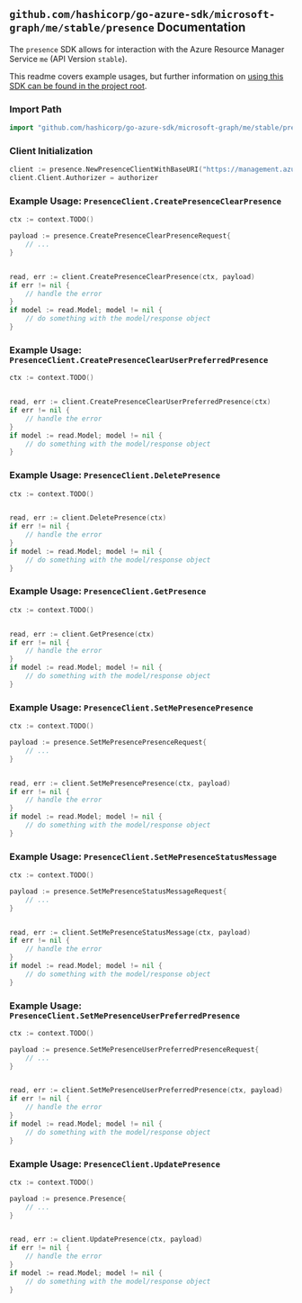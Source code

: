 
## `github.com/hashicorp/go-azure-sdk/microsoft-graph/me/stable/presence` Documentation

The `presence` SDK allows for interaction with the Azure Resource Manager Service `me` (API Version `stable`).

This readme covers example usages, but further information on [using this SDK can be found in the project root](https://github.com/hashicorp/go-azure-sdk/tree/main/docs).

### Import Path

```go
import "github.com/hashicorp/go-azure-sdk/microsoft-graph/me/stable/presence"
```


### Client Initialization

```go
client := presence.NewPresenceClientWithBaseURI("https://management.azure.com")
client.Client.Authorizer = authorizer
```


### Example Usage: `PresenceClient.CreatePresenceClearPresence`

```go
ctx := context.TODO()

payload := presence.CreatePresenceClearPresenceRequest{
	// ...
}


read, err := client.CreatePresenceClearPresence(ctx, payload)
if err != nil {
	// handle the error
}
if model := read.Model; model != nil {
	// do something with the model/response object
}
```


### Example Usage: `PresenceClient.CreatePresenceClearUserPreferredPresence`

```go
ctx := context.TODO()


read, err := client.CreatePresenceClearUserPreferredPresence(ctx)
if err != nil {
	// handle the error
}
if model := read.Model; model != nil {
	// do something with the model/response object
}
```


### Example Usage: `PresenceClient.DeletePresence`

```go
ctx := context.TODO()


read, err := client.DeletePresence(ctx)
if err != nil {
	// handle the error
}
if model := read.Model; model != nil {
	// do something with the model/response object
}
```


### Example Usage: `PresenceClient.GetPresence`

```go
ctx := context.TODO()


read, err := client.GetPresence(ctx)
if err != nil {
	// handle the error
}
if model := read.Model; model != nil {
	// do something with the model/response object
}
```


### Example Usage: `PresenceClient.SetMePresencePresence`

```go
ctx := context.TODO()

payload := presence.SetMePresencePresenceRequest{
	// ...
}


read, err := client.SetMePresencePresence(ctx, payload)
if err != nil {
	// handle the error
}
if model := read.Model; model != nil {
	// do something with the model/response object
}
```


### Example Usage: `PresenceClient.SetMePresenceStatusMessage`

```go
ctx := context.TODO()

payload := presence.SetMePresenceStatusMessageRequest{
	// ...
}


read, err := client.SetMePresenceStatusMessage(ctx, payload)
if err != nil {
	// handle the error
}
if model := read.Model; model != nil {
	// do something with the model/response object
}
```


### Example Usage: `PresenceClient.SetMePresenceUserPreferredPresence`

```go
ctx := context.TODO()

payload := presence.SetMePresenceUserPreferredPresenceRequest{
	// ...
}


read, err := client.SetMePresenceUserPreferredPresence(ctx, payload)
if err != nil {
	// handle the error
}
if model := read.Model; model != nil {
	// do something with the model/response object
}
```


### Example Usage: `PresenceClient.UpdatePresence`

```go
ctx := context.TODO()

payload := presence.Presence{
	// ...
}


read, err := client.UpdatePresence(ctx, payload)
if err != nil {
	// handle the error
}
if model := read.Model; model != nil {
	// do something with the model/response object
}
```
